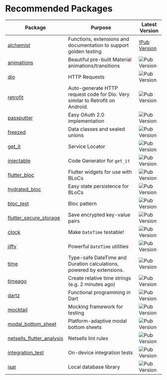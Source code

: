 # Recommended Packages

| Package                                                                         | Purpose                                                                       | Latest Version                                                         |
| ------------------------------------------------------------------------------- | ----------------------------------------------------------------------------- | ---------------------------------------------------------------------- |
| [alchemist](https://pub.dev/packages/alchemist)                                 | Functions, extensions and documentation to support golden testing             | [!Pub Version](https://img.shields.io/pub/v/alchemist)                 |
| [animations](https://pub.dev/packages/animations)                               | Beautiful pre-built Material animations/transitions                           | ![Pub Version](https://img.shields.io/pub/v/animations)                |
| [dio](https://pub.dev/packages/dio)                                             | HTTP Requests                                                                 | ![Pub Version](https://img.shields.io/pub/v/dio)                       |
| [retrofit](https://pub.dev/packages/retrofit)                                   | Auto-generate HTTP request code for Dio. Very similar to Retrofit on Android. | ![Pub Version](https://img.shields.io/pub/v/retrofit)                  |
| [passputter](https://pub.dev/packages/passputter)                               | Easy OAuth 2.0 implementation                                                 | ![Pub Version](https://img.shields.io/pub/v/passputter)                |
| [freezed](https://pub.dev/packages/freezed)                                     | Data classes and sealed unions                                                | ![Pub Version](https://img.shields.io/pub/v/freezed)                   |
| [get_it](https://pub.dev/packages/get_it)                                       | Service Locator                                                               | ![Pub Version](https://img.shields.io/pub/v/get_it)                    |
| [injectable](https://pub.dev/packages/injectable)                               | Code Generator for `get_it`                                                   | ![Pub Version](https://img.shields.io/pub/v/injectable)                |
| [flutter_bloc](https://pub.dev/packages/flutter_bloc)                           | Flutter widgets for use with BLoCs                                            | ![Pub Version](https://img.shields.io/pub/v/flutter_bloc)              |
| [hydrated_bloc](https://pub.dev/packages/hydrated_bloc)                         | Easy state persistence for BLoCs                                              | ![Pub Version](https://img.shields.io/pub/v/hydrated_bloc)             |
| [bloc_test](https://pub.dev/packages/bloc_test)                                 | Bloc pattern                                                                  | ![Pub Version](https://img.shields.io/pub/v/bloc_test)                 |
| [flutter_secure_storage](https://pub.dev/packages/flutter_secure_storage)       | Save encrypted key-value pairs                                                | ![Pub Version](https://img.shields.io/pub/v/flutter_secure_storage)    |
| [clock](https://pub.dev/packages/clock)                                         | Make `DateTime` testable!                                                     | ![Pub Version](https://img.shields.io/pub/v/clock)                     |
| [jiffy](https://pub.dev/packages/jiffy)                                         | Powerful `DateTime` utilities                                                 | ![Pub Version](https://img.shields.io/pub/v/jiffy)                     |
| [time](https://pub.dev/packages/time)                                           | Type-safe DateTime and Duration calculations, powered by extensions.          | ![Pub Version](https://img.shields.io/pub/v/time)                      |
| [timeago](https://pub.dev/packages/timeago)                                     | Create relative time strings (e.g. 2 minutes ago)                             | ![Pub Version](https://img.shields.io/pub/v/timeago)                   |
| [dartz](https://pub.dev/packages/dartz)                                         | Functional programming in Dart                                                | ![Pub Version](https://img.shields.io/pub/v/dartz)                     |
| [mocktail](https://pub.dev/packages/mocktail)                                   | Mocking framework for testing                                                 | ![Pub Version](https://img.shields.io/pub/v/mocktail)                  |
| [modal_bottom_sheet](https://pub.dev/packages/modal_bottom_sheet)               | Platform-adaptive modal bottom sheets                                         | ![Pub Version](https://img.shields.io/pub/v/modal_bottom_sheet)        |
| [netsells_flutter_analysis](https://pub.dev/packages/netsells_flutter_analysis) | Netsells lint rules                                                           | ![Pub Version](https://img.shields.io/pub/v/netsells_flutter_analysis) |
| [integration_test](https://pub.dev/packages/integration_test)                   | On-device integration tests                                                   | ![Pub Version](https://img.shields.io/pub/v/integration_test)          |
| [isar](https://pub.dev/packages/isar)                                           | Local database library                                                        | ![Pub Version](https://img.shields.io/pub/v/isar)                      |
